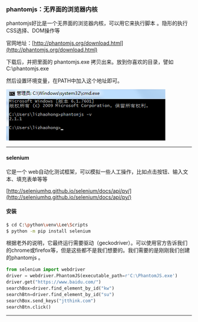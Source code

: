 ### phantomjs：无界面的浏览器内核

phantomjs好比是一个无界面的浏览器内核，可以用它来执行脚本 。隐形的执行CSS选择、DOM操作等

官网地址：[http://phantomjs.org/download.html](http://phantomjs.org/download.html)

下载后，并把里面的 phantomjs.exe 拷贝出来。放到你喜欢的目录，譬如 C:\phantomjs.exe

然后设置环境变量，在PATH中加入这个地址即可。

![](/assets/asdasdzxc12import.png)

---

#### selenium

它是一个 web自动化测试框架，可以模拟一些人工操作，比如点击按钮、输入文本、填充表单等等

[http://seleniumhq.github.io/selenium/docs/api/py/](http://seleniumhq.github.io/selenium/docs/api/py/)

#### 安装

```bash
$ cd C:\python\venv\Lee\Scripts
$ python -m pip install selenium
```

根据老外的说明，它最终运行需要驱动（geckodriver）。可以使用官方告诉我们的chrome或firefox等，但是这些都不是我们想要的。我们需要的是刚刚我们创建的phantomjs
。

```py
from selenium import webdriver
driver = webdriver.PhantomJS(executable_path=r'C:\PhantomJS.exe')
driver.get("https://www.baidu.com/")
searchBox=driver.find_element_by_id("kw")
searchBtn=driver.find_element_by_id("su")
searchBox.send_keys("jtthink.com")
searchBtn.click()
```

---

